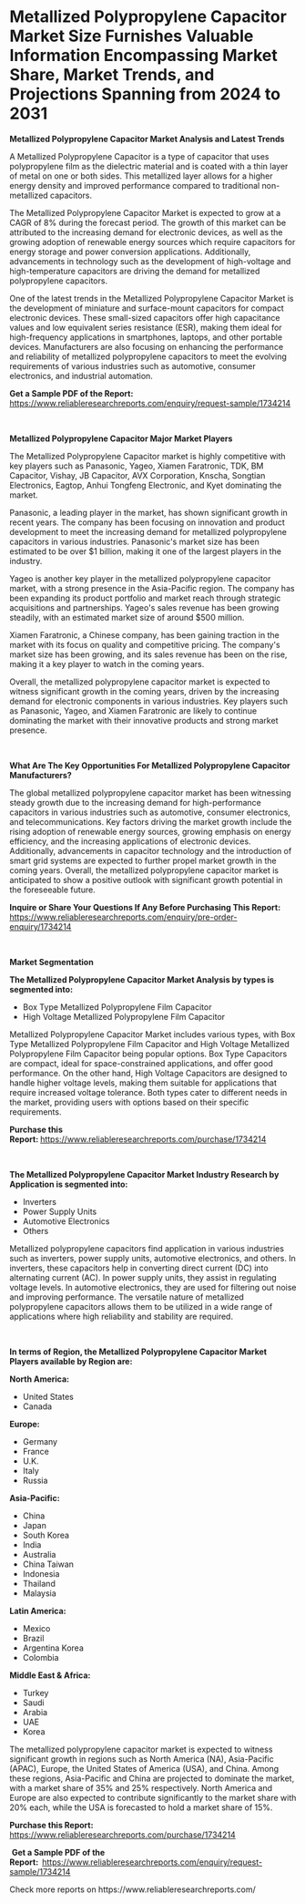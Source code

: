 <p><h1>Metallized Polypropylene Capacitor Market Size Furnishes Valuable Information Encompassing Market Share, Market Trends, and Projections Spanning from 2024 to 2031</h1></p><p><strong>Metallized Polypropylene Capacitor Market Analysis and Latest Trends</strong></p>
<p><p>A Metallized Polypropylene Capacitor is a type of capacitor that uses polypropylene film as the dielectric material and is coated with a thin layer of metal on one or both sides. This metallized layer allows for a higher energy density and improved performance compared to traditional non-metallized capacitors.</p><p>The Metallized Polypropylene Capacitor Market is expected to grow at a CAGR of 8% during the forecast period. The growth of this market can be attributed to the increasing demand for electronic devices, as well as the growing adoption of renewable energy sources which require capacitors for energy storage and power conversion applications. Additionally, advancements in technology such as the development of high-voltage and high-temperature capacitors are driving the demand for metallized polypropylene capacitors.</p><p>One of the latest trends in the Metallized Polypropylene Capacitor Market is the development of miniature and surface-mount capacitors for compact electronic devices. These small-sized capacitors offer high capacitance values and low equivalent series resistance (ESR), making them ideal for high-frequency applications in smartphones, laptops, and other portable devices. Manufacturers are also focusing on enhancing the performance and reliability of metallized polypropylene capacitors to meet the evolving requirements of various industries such as automotive, consumer electronics, and industrial automation.</p></p>
<p><strong>Get a Sample PDF of the Report:&nbsp;</strong> <a href="https://www.reliableresearchreports.com/enquiry/request-sample/1734214">https://www.reliableresearchreports.com/enquiry/request-sample/1734214</a></p>
<p>&nbsp;</p>
<p><strong>Metallized Polypropylene Capacitor Major Market Players</strong></p>
<p><p>The Metallized Polypropylene Capacitor market is highly competitive with key players such as Panasonic, Yageo, Xiamen Faratronic, TDK, BM Capacitor, Vishay, JB Capacitor, AVX Corporation, Knscha, Songtian Electronics, Eagtop, Anhui Tongfeng Electronic, and Kyet dominating the market.</p><p>Panasonic, a leading player in the market, has shown significant growth in recent years. The company has been focusing on innovation and product development to meet the increasing demand for metallized polypropylene capacitors in various industries. Panasonic's market size has been estimated to be over $1 billion, making it one of the largest players in the industry.</p><p>Yageo is another key player in the metallized polypropylene capacitor market, with a strong presence in the Asia-Pacific region. The company has been expanding its product portfolio and market reach through strategic acquisitions and partnerships. Yageo's sales revenue has been growing steadily, with an estimated market size of around $500 million.</p><p>Xiamen Faratronic, a Chinese company, has been gaining traction in the market with its focus on quality and competitive pricing. The company's market size has been growing, and its sales revenue has been on the rise, making it a key player to watch in the coming years.</p><p>Overall, the metallized polypropylene capacitor market is expected to witness significant growth in the coming years, driven by the increasing demand for electronic components in various industries. Key players such as Panasonic, Yageo, and Xiamen Faratronic are likely to continue dominating the market with their innovative products and strong market presence.</p></p>
<p>&nbsp;</p>
<p><strong>What Are The Key Opportunities For Metallized Polypropylene Capacitor Manufacturers?</strong></p>
<p><p>The global metallized polypropylene capacitor market has been witnessing steady growth due to the increasing demand for high-performance capacitors in various industries such as automotive, consumer electronics, and telecommunications. Key factors driving the market growth include the rising adoption of renewable energy sources, growing emphasis on energy efficiency, and the increasing applications of electronic devices. Additionally, advancements in capacitor technology and the introduction of smart grid systems are expected to further propel market growth in the coming years. Overall, the metallized polypropylene capacitor market is anticipated to show a positive outlook with significant growth potential in the foreseeable future.</p></p>
<p><strong>Inquire or Share Your Questions If Any Before Purchasing This Report:</strong> <a href="https://www.reliableresearchreports.com/enquiry/pre-order-enquiry/1734214">https://www.reliableresearchreports.com/enquiry/pre-order-enquiry/1734214</a></p>
<p>&nbsp;</p>
<p><strong>Market Segmentation</strong></p>
<p><strong>The Metallized Polypropylene Capacitor Market Analysis by types is segmented into:</strong></p>
<p><ul><li>Box Type Metallized Polypropylene Film Capacitor</li><li>High Voltage Metallized Polypropylene Film Capacitor</li></ul></p>
<p><p>Metallized Polypropylene Capacitor Market includes various types, with Box Type Metallized Polypropylene Film Capacitor and High Voltage Metallized Polypropylene Film Capacitor being popular options. Box Type Capacitors are compact, ideal for space-constrained applications, and offer good performance. On the other hand, High Voltage Capacitors are designed to handle higher voltage levels, making them suitable for applications that require increased voltage tolerance. Both types cater to different needs in the market, providing users with options based on their specific requirements.</p></p>
<p><strong>Purchase this Report:&nbsp;</strong><a href="https://www.reliableresearchreports.com/purchase/1734214">https://www.reliableresearchreports.com/purchase/1734214</a></p>
<p>&nbsp;</p>
<p><strong>The Metallized Polypropylene Capacitor Market Industry Research by Application is segmented into:</strong></p>
<p><ul><li>Inverters</li><li>Power Supply Units</li><li>Automotive Electronics</li><li>Others</li></ul></p>
<p><p>Metallized polypropylene capacitors find application in various industries such as inverters, power supply units, automotive electronics, and others. In inverters, these capacitors help in converting direct current (DC) into alternating current (AC). In power supply units, they assist in regulating voltage levels. In automotive electronics, they are used for filtering out noise and improving performance. The versatile nature of metallized polypropylene capacitors allows them to be utilized in a wide range of applications where high reliability and stability are required.</p></p>
<p>&nbsp;</p>
<p><strong>In terms of Region, the Metallized Polypropylene Capacitor Market Players available by Region are:</strong></p>
<p>
    <p> <strong> North America: </strong>
        <ul>
            <li>United States</li>
            <li>Canada</li>
        </ul>
        </p> 
    <p> <strong> Europe: </strong>
        <ul>
            <li>Germany</li>
            <li>France</li>
            <li>U.K.</li>
            <li>Italy</li>
            <li>Russia</li>
        </ul>
        </p> 
    <p> <strong> Asia-Pacific: </strong>
        <ul>
            <li>China</li>
            <li>Japan</li>
            <li>South Korea</li>
            <li>India</li>
            <li>Australia</li>
            <li>China Taiwan</li>
            <li>Indonesia</li>
            <li>Thailand</li>
            <li>Malaysia</li>
        </ul>
        </p> 
    <p> <strong> Latin America: </strong>
        <ul>
            <li>Mexico</li>
            <li>Brazil</li>
            <li>Argentina Korea</li>
            <li>Colombia</li>
        </ul>
        </p> 
    <p> <strong> Middle East & Africa: </strong>
        <ul>
            <li>Turkey</li>
            <li>Saudi</li>
            <li>Arabia</li>
            <li>UAE</li>
            <li>Korea</li>
        </ul>
    </p>
    </p>
<p><p>The metallized polypropylene capacitor market is expected to witness significant growth in regions such as North America (NA), Asia-Pacific (APAC), Europe, the United States of America (USA), and China. Among these regions, Asia-Pacific and China are projected to dominate the market, with a market share of 35% and 25% respectively. North America and Europe are also expected to contribute significantly to the market share with 20% each, while the USA is forecasted to hold a market share of 15%.</p></p>
<p><strong>Purchase this Report: </strong><a href="https://www.reliableresearchreports.com/purchase/1734214">https://www.reliableresearchreports.com/purchase/1734214</a></p>
<p>&nbsp;<strong>Get a Sample PDF of the Report:&nbsp;&nbsp;</strong><a href="https://www.reliableresearchreports.com/enquiry/request-sample/1734214">https://www.reliableresearchreports.com/enquiry/request-sample/1734214</a></p>
<p><strong></strong></p>
<p>Check more reports on https://www.reliableresearchreports.com/</p>